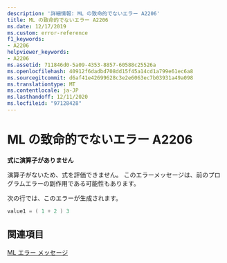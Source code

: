 ```yaml
---
description: '詳細情報: ML の致命的でないエラー A2206'
title: ML の致命的でないエラー A2206
ms.date: 12/17/2019
ms.custom: error-reference
f1_keywords:
- A2206
helpviewer_keywords:
- A2206
ms.assetid: 711846d0-5a09-4353-8857-60588c25526a
ms.openlocfilehash: 40912f6dadbd708dd15f45a14cd1a799e61ec6a8
ms.sourcegitcommit: d6af41e42699628c3e2e6063ec7b03931a49a098
ms.translationtype: MT
ms.contentlocale: ja-JP
ms.lasthandoff: 12/11/2020
ms.locfileid: "97128428"
---
```

# <a name="ml-nonfatal-error-a2206"></a>ML の致命的でないエラー A2206

**式に演算子がありません**

演算子がないため、式を評価できません。 このエラーメッセージは、前のプログラムエラーの副作用である可能性もあります。

次の行では、このエラーが生成されます。

```asm
value1 = ( 1 + 2 ) 3
```

## <a name="see-also"></a>関連項目

[ML エラー メッセージ](ml-error-messages.md)
